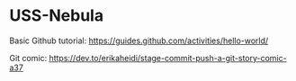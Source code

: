 # USS-Nebula

Basic Github tutorial: https://guides.github.com/activities/hello-world/

Git comic: https://dev.to/erikaheidi/stage-commit-push-a-git-story-comic-a37
